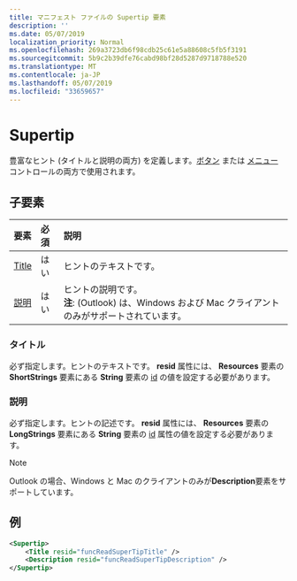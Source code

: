 ```yaml
---
title: マニフェスト ファイルの Supertip 要素
description: ''
ms.date: 05/07/2019
localization_priority: Normal
ms.openlocfilehash: 269a3723db6f98cdb25c61e5a88608c5fb5f3191
ms.sourcegitcommit: 5b9c2b39dfe76cabd98bf28d5287d9718788e520
ms.translationtype: MT
ms.contentlocale: ja-JP
ms.lasthandoff: 05/07/2019
ms.locfileid: "33659657"
---
```

# <a name="supertip"></a>Supertip

豊富なヒント (タイトルと説明の両方) を定義します。[ボタン](control.md#button-control) または [メニュー](control.md#menu-dropdown-button-controls) コントロールの両方で使用されます。

## <a name="child-elements"></a>子要素

|  要素 |  必須  |  説明  |
|:-----|:-----|:-----|
| [Title](#title) | はい | ヒントのテキストです。 |
| [説明](#description) | はい | ヒントの説明です。<br>**注**: (Outlook) は、Windows および Mac クライアントのみがサポートされています。 |

### <a name="title"></a>タイトル

必ず指定します。ヒントのテキストです。 **resid** 属性には、 **Resources** 要素の **ShortStrings** 要素にある **String** 要素の [id](resources.md) の値を設定する必要があります。

### <a name="description"></a>説明

必ず指定します。ヒントの記述です。 **resid** 属性には、 **Resources** 要素の **LongStrings** 要素にある **String** 要素の [id](resources.md) 属性の値を設定する必要があります。

> [!NOTE]
> Outlook の場合、Windows と Mac のクライアントのみが**Description**要素をサポートしています。

## <a name="example"></a>例

```xml
<Supertip>
    <Title resid="funcReadSuperTipTitle" />
    <Description resid="funcReadSuperTipDescription" />
</Supertip>
```

